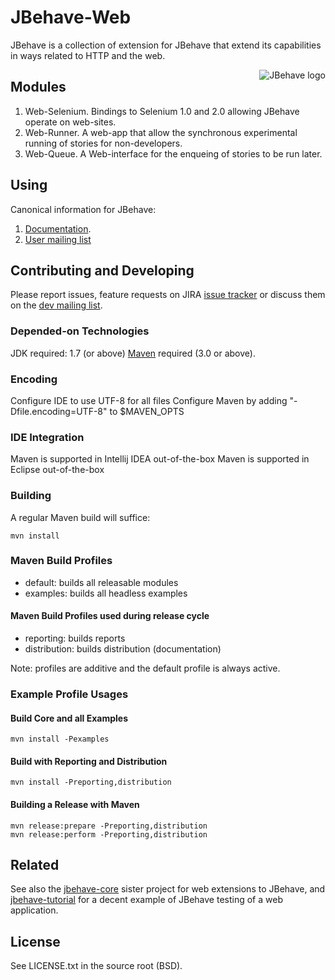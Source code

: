 # JBehave-Web

JBehave is a collection of extension for JBehave that extend its capabilities in ways related to HTTP and the web.

<img src="http://jbehave.org/reference/preview/images/jbehave-logo.png" alt="JBehave logo" align="right" />

## Modules

1. Web-Selenium.  Bindings to Selenium 1.0 and 2.0 allowing JBehave operate on web-sites.
2. Web-Runner.  A web-app that allow the synchronous experimental running of stories for non-developers.
3. Web-Queue.  A Web-interface for the enqueing of stories to be run later.

## Using

Canonical information for JBehave:

1. [Documentation](http://jbehave.org/).
2. [User mailing list](http://jbehave.org/mailing-lists.html)

## Contributing and Developing

Please report issues, feature requests on JIRA [issue tracker](http://jbehave.org/issue-tracking.html) or discuss them on the
[dev mailing list](http://jbehave.org/mailing-lists.html). 

### Depended-on Technologies

JDK required: 1.7 (or above)
[Maven](http://maven.apache.org) required (3.0 or above).

### Encoding

Configure IDE to use UTF-8 for all files
Configure Maven by adding "-Dfile.encoding=UTF-8" to $MAVEN_OPTS 
 
### IDE Integration

Maven is supported in Intellij IDEA out-of-the-box 
Maven is supported in Eclipse out-of-the-box

### Building

A regular Maven build will suffice:

    mvn install

### Maven Build Profiles

- default: builds all releasable modules
- examples: builds all headless examples

#### Maven Build Profiles used during release cycle

- reporting: builds reports
- distribution: builds distribution (documentation)

Note:  profiles are additive and the default profile is always active.

### Example Profile Usages

#### Build Core and all Examples

    mvn install -Pexamples

#### Build with Reporting and Distribution

    mvn install -Preporting,distribution 

#### Building a Release with Maven

    mvn release:prepare -Preporting,distribution 
    mvn release:perform -Preporting,distribution

## Related

See also the [jbehave-core](https://github.com/jbehave/jbehave-core) sister project for web extensions to JBehave, and [jbehave-tutorial](https://github.com/jbehave/jbehave-tutorial) for a decent example of JBehave testing of a web application.

## License

See LICENSE.txt in the source root (BSD).  